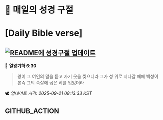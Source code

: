 # 🙏 매일의 성경 구절
# [Daily Bible verse]
## [![README에 성경구절 업데이트](https://github.com/DONGSUKA/first_test/actions/workflows/update-readme-bible.yml/badge.svg)](https://github.com/DONGSUKA/first_test/actions/workflows/update-readme-bible.yml)
<!-- START_BIBLE_VERSE -->
📖 **열왕기하 6:30**
> 왕이 그 여인의 말을 듣고 자기 옷을 찢으니라 그가 성 위로 지나갈 때에 백성이 본즉 그의 속살에 굵은 베를 입었더라

🕊️ _업데이트 시각: 2025-09-21 08:13:33 KST_
  <!-- END_BIBLE_VERSE -->
## GITHUB_ACTION
